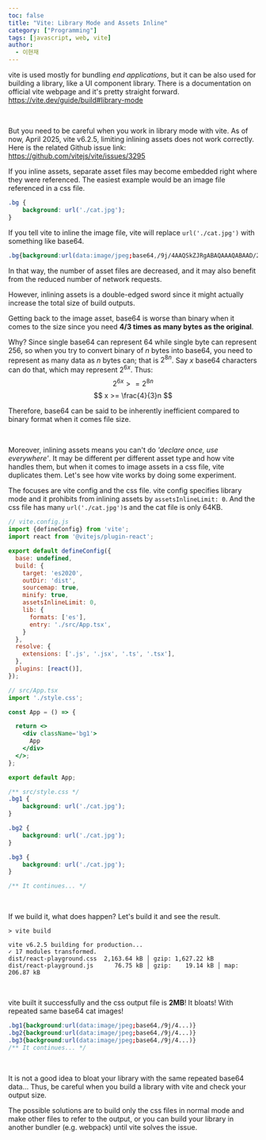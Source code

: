 ```yaml
---
toc: false
title: "Vite: Library Mode and Assets Inline"
category: ["Programming"]
tags: [javascript, web, vite]
author:
  - 이현재
---
```


vite is used mostly for bundling *end applications*,
but it can be also used for building a library, like a UI component library.
There is a documentation on official vite webpage and it's pretty straight forward.<br>
<https://vite.dev/guide/build#library-mode>

<br>

But you need to be careful when you work in library mode with vite.
As of now, April 2025, vite v6.2.5, limiting inlining assets does not work correctly.
Here is the related Github issue link: <https://github.com/vitejs/vite/issues/3295>

If you inline assets, separate asset files may become embedded right where they were referenced.
The easiest example would be an image file referenced in a css file.
```css
.bg {
    background: url('./cat.jpg');
}
```

If you tell vite to inline the image file,
vite will replace `url('./cat.jpg')` with something like base64.
```css
.bg{background:url(data:image/jpeg;base64,/9j/4AAQSkZJRgABAQAAAQABAAD/2wBDAAMCAgICAgMCAgIDAwMDBAYEBA...)}
```

In that way, the number of asset files are decreased,
and it may also benefit from the reduced number of network requests.

However, inlining assets is a double-edged sword
since it might actually increase the total size of build outputs.

Getting back to the image asset, base64 is worse than binary when it comes to the size
since you need **4/3 times as many bytes as the original**.

Why? Since single base64 can represent 64 while single byte can represent 256,
so when you try to convert binary of $n$ bytes into base64,
you need to represent as many data as $n$ bytes can; that is $2^{8n}$.
Say $x$ base64 characters can do that, which may represent $2^{6x}$.
Thus:<br>
$$
2^{6x} >= 2^{8n}
$$
$$
x >= \frac{4}{3}n
$$

Therefore, base64 can be said to be inherently inefficient compared to binary format
when it comes file size.

<br>

Moreover, inlining assets means you can't do *'declare once, use everywhere'*.
It may be different per different asset type and how vite handles them,
but when it comes to image assets in a css file, vite duplicates them.
Let's see how vite works by doing some experiment.

The focuses are vite config and the css file.
vite config specifies library mode and it prohibits from inlining assets
by `assetsInlineLimit: 0`.
And the css file has many `url('./cat.jpg')`s and the cat file is only 64KB.
```js {11-15}
// vite.config.js
import {defineConfig} from 'vite';
import react from '@vitejs/plugin-react';

export default defineConfig({
  base: undefined,
  build: {
    target: 'es2020',
    outDir: 'dist',
    sourcemap: true,
    minify: true,
    assetsInlineLimit: 0,
    lib: {
      formats: ['es'],
      entry: './src/App.tsx',
    }
  },
  resolve: {
    extensions: ['.js', '.jsx', '.ts', '.tsx'],
  },
  plugins: [react()],
});
```

```jsx
// src/App.tsx
import './style.css';

const App = () => {

  return <>
    <div className='bg1'>
      App
    </div>
  </>;
};

export default App;
```

```css
/** src/style.css */
.bg1 {
    background: url('./cat.jpg');
}

.bg2 {
    background: url('./cat.jpg');
}

.bg3 {
    background: url('./cat.jpg');
}

/** It continues... */
```

<br>

If we build it, what does happen? Let's build it and see the result.
```text
> vite build

vite v6.2.5 building for production...
✓ 17 modules transformed.
dist/react-playground.css  2,163.64 kB │ gzip: 1,627.22 kB
dist/react-playground.js      76.75 kB │ gzip:    19.14 kB │ map: 206.87 kB
```

<br>

vite built it successfully and the css output file is **2MB**!
It bloats! With repeated same base64 cat images!
```css
.bg1{background:url(data:image/jpeg;base64,/9j/4...)}
.bg2{background:url(data:image/jpeg;base64,/9j/4...)}
.bg3{background:url(data:image/jpeg;base64,/9j/4...)}
/** It continues... */
```

<br>

It is not a good idea to bloat your library with the same repeated base64 data...
Thus, be careful when you build a library with vite and check your output size.

The possible solutions are to build only the css files in normal mode
and make other files to refer to the output,
or you can build your library in another bundler (e.g. webpack) until vite solves the issue.
